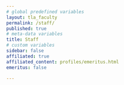 ```yaml
---
# global predefined variables
layout: tla_faculty
permalink: /staff/
published: true
# meta-data variables
title: Staff
# custom variables
sidebar: false
affiliated: true
affiliated_content: profiles/emeritus.html
emeritus: false

---
```

